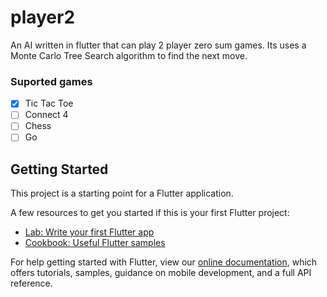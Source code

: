 # player2

An AI written in flutter that can play 2 player zero sum games. Its uses a Monte Carlo Tree Search algorithm to find the next move.

### Suported games
- [x] Tic Tac Toe
- [ ] Connect 4
- [ ] Chess
- [ ] Go

## Getting Started

This project is a starting point for a Flutter application.

A few resources to get you started if this is your first Flutter project:

- [Lab: Write your first Flutter app](https://flutter.dev/docs/get-started/codelab)
- [Cookbook: Useful Flutter samples](https://flutter.dev/docs/cookbook)

For help getting started with Flutter, view our
[online documentation](https://flutter.dev/docs), which offers tutorials,
samples, guidance on mobile development, and a full API reference.
